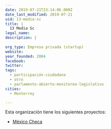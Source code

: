 ```yaml
---
date: 2019-07-21T23:14:06.000Z
date_last_modified: 2019-07-21
uid: 13-media-sc
title: |
  13 Media Sc
legal_name: 
description: |
  
org_type: Empresa privada (startup)
website: 
year_founded: 2004
facebook: 
twitter: 
tags:
  - participación-ciudadana
  - otro
  - parlamento-abierto-monitoreo-legislativo
cities: 
  - Monterrey

---
```


Esta organización tiene los siguientes proyectos:

- [México Checa](/proyectos/mexico-checa)

